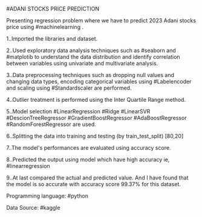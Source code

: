 #ADANI STOCKS PRICE PREDICTION

Presenting regression problem where we have to predict 2023 Adani stocks price using #machinelearning .

1..Imported the libraries and dataset.

2..Used exploratory data analysis techniques such as #seaborn and #matplotib to understand the data distribution and identify correlation between variables using univariate and multivariate analysis.

3..Data preprocessing techniques such as dropping null values and changing data types, encoding categorical variables using #Labelencoder and scaling using #Standardscaler are performed.

4..Outlier treatment is performed using the Inter Quartile Range method.

5..Model selection #LinearRegression #Ridge #LinearSVR #DescionTreeRegressor #GradientBoostRegressor #AdaBoostRegressor #RandomForestRegressor are used.

6..Splitting the data into training and testing (by train_test_split) [80,20]

7..The model's performances are evaluated using accuracy score.

8..Predicted the output using model which have high accuracy ie, #linearregression

9..At last compared the actual and predicted value. And I have found that the model is so accurate with accuracy score 99.37% for this dataset.



Programming language: #python

Data Source: #kaggle
